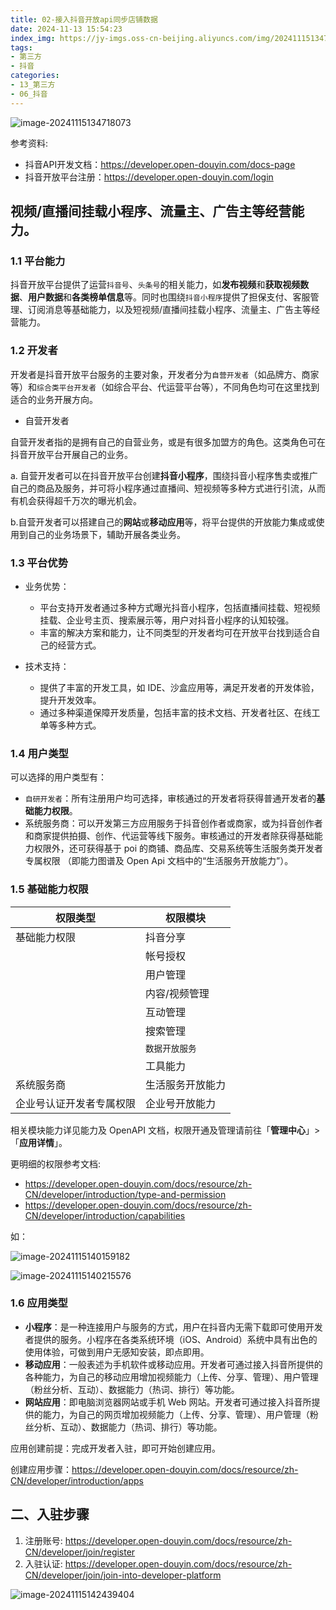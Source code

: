 ```yaml
---
title: 02-接入抖音开放api同步店铺数据
date: 2024-11-13 15:54:23
index_img: https://jy-imgs.oss-cn-beijing.aliyuncs.com/img/20241115134719.png
tags:
- 第三方
- 抖音
categories:
- 13_第三方
- 06_抖音
---
```


![image-20241115134718073](https://jy-imgs.oss-cn-beijing.aliyuncs.com/img/20241115134719.png)

参考资料:

* 抖音API开发文档：https://developer.open-douyin.com/docs-page
* 抖音开放平台注册：https://developer.open-douyin.com/login



## 视频/直播间挂载小程序、流量主、广告主等经营能力。

### 1.1 平台能力

抖音开放平台提供了运营`抖音号`、`头条号`的相关能力，如**发布视频**和**获取视频数据**、**用户数据**和**各类榜单信息**等。同时也围绕`抖音小程序`提供了担保支付、客服管理、订阅消息等基础能力，以及短视频/直播间挂载小程序、流量主、广告主等经营能力。



### 1.2 开发者

开发者是抖音开放平台服务的主要对象，开发者分为`自营开发者`（如品牌方、商家等）和`综合类平台开发者`（如综合平台、代运营平台等），不同角色均可在这里找到适合的业务开展方向。

* 自营开发者

自营开发者指的是拥有自己的自营业务，或是有很多加盟方的角色。这类角色可在抖音开放平台开展自己的业务。

a. 自营开发者可以在抖音开放平台创建**抖音小程序**，围绕抖音小程序售卖或推广自己的商品及服务，并可将小程序通过直播间、短视频等多种方式进行引流，从而有机会获得超千万次的曝光机会。​

b. ​自营开发者可以搭建自己的**网站**或**移动应用**等，将平台提供的开放能力集成或使用到自己的业务场景下，辅助开展各类业务。​



### 1.3 平台优势

* 业务优势：
  * 平台支持开发者通过多种方式曝光抖音小程序，包括直播间挂载、短视频挂载、企业号主页、搜索展示等，用户对抖音小程序的认知较强。​
  * 丰富的解决方案和能力，让不同类型的开发者均可在开放平台找到适合自己的经营方式。​

* 技术支持：​
  * 提供了丰富的开发工具，如 IDE、沙盒应用等，满足开发者的开发体验，提升开发效率。​
  * 通过多种渠道保障开发质量，包括丰富的技术文档、开发者社区、在线工单等多种方式。



### 1.4 用户类型

可以选择的用户类型有：

* `自研开发者`：所有注册用户均可选择，审核通过的开发者将获得普通开发者的**基础能力权限**。​
* 系统服务商：可以开发第三方应用服务于抖音创作者或商家，或为抖音创作者和商家提供拍摄、创作、代运营等线下服务。审核通过的开发者除获得基础能力权限外，还可获得基于 poi 的商铺、商品库、交易系统等生活服务类开发者专属权限 （即能力图谱及 Open Api 文档中的“生活服务开放能力”）。

### 1.5 基础能力权限

| **权限类型**             | **权限模块**     |
| ------------------------ | ---------------- |
| 基础能力权限             | 抖音分享         |
|                          | 帐号授权         |
|                          | 用户管理         |
|                          | 内容/视频管理    |
|                          | 互动管理         |
|                          | 搜索管理         |
|                          | `数据开放服务`   |
|                          | 工具能力         |
| 系统服务商               | 生活服务开放能力 |
| 企业号认证开发者专属权限 | 企业号开放能力   |

相关模块能力详见能力及 OpenAPI 文档，权限开通及管理请前往「**管理中心**」>「**应用详情**」。

更明细的权限参考文档:

* https://developer.open-douyin.com/docs/resource/zh-CN/developer/introduction/type-and-permission
* https://developer.open-douyin.com/docs/resource/zh-CN/developer/introduction/capabilities

如：

![image-20241115140159182](https://jy-imgs.oss-cn-beijing.aliyuncs.com/img/20241115140200.png)

![image-20241115140215576](https://jy-imgs.oss-cn-beijing.aliyuncs.com/img/20241115140216.png)



### 1.6 应用类型

* **小程序**：是一种连接用户与服务的方式，用户在抖音内无需下载即可使用开发者提供的服务。小程序在各类系统环境（iOS、Android）系统中具有出色的使用体验，可做到用户无感知安装，即点即用。​
* **移动应用**：一般表述为手机软件或移动应用。开发者可通过接入抖音所提供的各种能力，为自己的移动应用增加视频能力（上传、分享、管理）、用户管理（粉丝分析、互动）、数据能力（热词、排行）等功能。​
* **网站应用**：即电脑浏览器网站或手机 Web 网站。开发者可通过接入抖音所提供的能力，为自己的网页增加视频能力（上传、分享、管理）、用户管理（粉丝分析、互动）、数据能力（热词、排行）等功能。​

应用创建前提：完成开发者入驻，即可开始创建应用。

创建应用步骤：https://developer.open-douyin.com/docs/resource/zh-CN/developer/introduction/apps



## 二、入驻步骤

1. 注册账号: https://developer.open-douyin.com/docs/resource/zh-CN/developer/join/register
2. 入驻认证: https://developer.open-douyin.com/docs/resource/zh-CN/developer/join/join-into-developer-platform

![image-20241115142439404](https://jy-imgs.oss-cn-beijing.aliyuncs.com/img/20241115142440.png)





